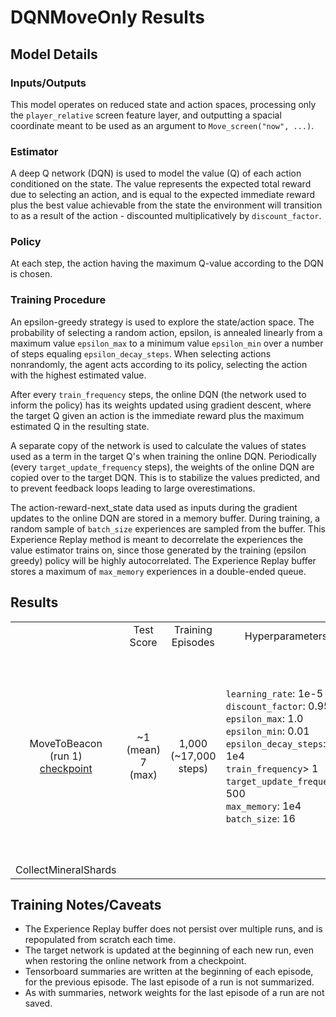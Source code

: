 # DQNMoveOnly Results

## Model Details

### Inputs/Outputs
This model operates on reduced state and action spaces, processing only the `player_relative` screen feature layer, and outputting a spacial coordinate meant to be used as an argument to `Move_screen("now", ...)`.

### Estimator
A deep Q network (DQN) is used to model the value (Q) of each action conditioned on the state. The value represents the expected total reward due to selecting an action, and is equal to the expected immediate reward plus the best value achievable from the state the environment will transition to as a result of the action - discounted multiplicatively by `discount_factor`.

### Policy
At each step, the action having the maximum Q-value according to the DQN is chosen.

### Training Procedure
An epsilon-greedy strategy is used to explore the state/action space. The probability of selecting a random action, epsilon, is annealed linearly from a maximum value `epsilon_max` to a minimum value `epsilon_min` over a number of steps equaling `epsilon_decay_steps`. When selecting actions nonrandomly, the agent acts according to its policy, selecting the action with the highest estimated value.

After every `train_frequency` steps, the online DQN (the network used to inform the policy) has its weights updated using gradient descent, where the target Q given an action is the immediate reward plus the maximum estimated Q in the resulting state.

A separate copy of the network is used to calculate the values of states used as a term in the target Q's when training the online DQN. Periodically (every `target_update_frequency` steps), the weights of the online DQN are copied over to the target DQN. This is to stabilize the values predicted, and to prevent feedback loops leading to large overestimations.

The action-reward-next_state data used as inputs during the gradient updates to the online DQN are stored in a memory buffer. During training, a random sample of `batch_size` experiences are sampled from the buffer. This Experience Replay method is meant to decorrelate the experiences the value estimator trains on, since those generated by the training (epsilon greedy) policy will be highly autocorrelated. The Experience Replay buffer stores a maximum of `max_memory` experiences in a double-ended queue.

## Results
<table align="center">
  <tr>
    <td align="center"></td>
    <td align="center">Test Score</td>
    <td align="center">Training Episodes</td>
    <td align="center">Hyperparameters</td>
    <td align="center">Notes</td>

  </tr>
  <tr>
    <td align="center">MoveToBeacon <br>
                      (run 1) <br>
                      <a href="https://drive.google.com/file/d/18BTNB8T2JHdEyw_Fg34lrJcsA0pSst5L/view?usp=sharing">checkpoint</a></td>
    <td align="center">~1 (mean)<br>
                       7 (max) </td>
    <td align="center">1,000 (~17,000 steps)</td>
    <td align="left"><code>learning_rate</code>: 1e-5<br>
                       <code>discount_factor</code>: 0.95<br>
                       <code>epsilon_max</code>: 1.0<br>
                       <code>epsilon_min</code>: 0.01<br>
                       <code>epsilon_decay_steps</code>: 1e4<br>
                       <code>train_frequency</code>> 1<br>
                       <code>target_update_frequency</code>: 500<br>
                       <code>max_memory</code>: 1e4<br>
                       <code>batch_size</code>: 16
                     </td>
    <td align="left"><ul><li><code>`step_mul`</code> flag set to 16 during training.</li>
                           <li>failed to learn an optimal policy, gets stuck at edge of beacon.</li>
                           <li>test score evaluated over 100 episodes.</li>
                       </ul></td>
  </tr>
  <tr>
    <td align="center">CollectMineralShards</td>
    <td align="center"></td>
    <td align="center"></td>
    <td align="center"></td>
    <td align="left"></td>
    <td align="left"></td>
  </tr>
</table>

## Training Notes/Caveats
* The Experience Replay buffer does not persist over multiple runs, and is repopulated from scratch each time.
* The target network is updated at the beginning of each new run, even when restoring the online network from a checkpoint.
* Tensorboard summaries are written at the beginning of each episode, for the previous episode. The last episode of a run is not summarized.
* As with summaries, network weights for the last episode of a run are not saved.